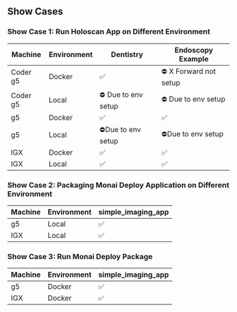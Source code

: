 ## Show Cases

### Show Case 1: Run Holoscan App on Different Environment
|Machine|Environment|Dentistry|Endoscopy Example|
|-|-|-|-|
|Coder g5|Docker|✅|⛔ X Forward not setup|
|Coder g5|Local|⛔ Due to env setup|⛔ Due to env setup|
|g5|Docker|✅|✅|
|g5|Local|⛔Due to env setup|⛔Due to env setup|
|IGX|Docker|✅|✅|
|IGX|Local|✅|✅|

### Show Case 2: Packaging Monai Deploy Application on Different Environment
|Machine|Environment|simple_imaging_app|
|-|-|-|
|g5|Local|✅|
|IGX|Local|✅|

### Show Case 3: Run Monai Deploy Package
|Machine|Environment|simple_imaging_app|
|-|-|-|
|g5|Docker|✅|
|IGX|Docker|✅|
